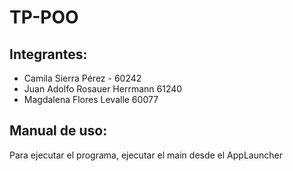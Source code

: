 # TP-POO

## Integrantes:
* Camila Sierra Pérez - 60242
* Juan Adolfo Rosauer Herrmann 61240
* Magdalena Flores Levalle 60077

## Manual de uso:
Para ejecutar el programa, ejecutar el main desde el AppLauncher